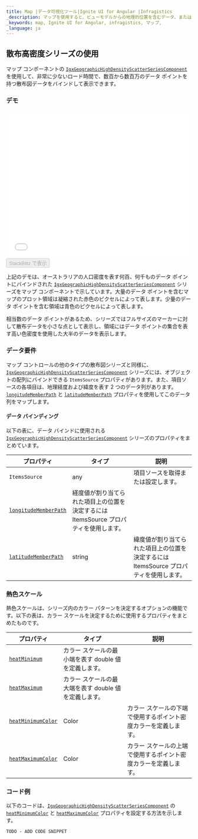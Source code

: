 ```yaml
---
title: Map |データ可視化ツール|Ignite UI for Angular |Infragistics
_description: マップを使用すると、ビューモデルからの地理的位置を含むデータ、またはシェープファイルから地理的画像マップにロードされた地理空間データを表示できます。
_keywords: map, Ignite UI for Angular, infragistics, マップ,
_language: ja
---
```


## 散布高密度シリーズの使用

マップ コンポーネントの [`IgxGeographicHighDensityScatterSeriesComponent`](map_geographic_scatter_density_series.md) を使用して、非常に少ないロード時間で、数百から数百万のデータ ポイントを持つ散布図データをバインドして表示できます。

### デモ

<div class="sample-container loading" style="height: 400px">
    <iframe id="geo-map-type-scatter-density-series-iframe" src='{environment:demosBaseUrl}/maps/geo-map-type-scatter-density-series' width="100%" height="100%" seamless frameBorder="0" onload="onXPlatSampleIframeContentLoaded(this);"></iframe>
</div>
<div>
    <button data-localize="stackblitz" disabled class="stackblitz-btn"   data-iframe-id="geo-map-type-scatter-density-series-iframe" data-demos-base-url="{environment:demosBaseUrl}">StackBlitz で表示
    </button>
</div>

<div class="divider--half"></div>

上記のデモは、オーストラリアの人口密度を表す何百、何千ものデータ ポイントにバインドされた [`IgxGeographicHighDensityScatterSeriesComponent`](map_geographic_scatter_density_series.md) シリーズをマップ コンポーネントで示しています。大量のデータ ポイントを含むマップのプロット領域は凝縮された赤色のピクセルによって表します。少量のデータ ポイントを含む領域は青色のピクセルによって表します。

相当数のデータ ポイントがあるため、シリーズではフルサイズのマーカーに対して散布データを小さな点として表示し、領域にはデータ ポイントの集合を表す高い色密度を使用した大半のデータを表示します。

### データ要件

マップ コントロールの他のタイプの散布図シリーズと同様に、[`IgxGeographicHighDensityScatterSeriesComponent`](map_geographic_scatter_density_series.md) シリーズには、オブジェクトの配列にバインドできる `ItemsSource` プロパティがあります。また、項目ソースの各項目は、地理経度および緯度を表す 2 つのデータ列があります。[`longitudeMemberPath`](map_geographic_scatter_density_series.md) と [`latitudeMemberPath`](map_geographic_scatter_density_series.md) プロパティを使用してこのデータ列をマップします。

#### データ バインディング

以下の表に、データ バインドに使用される [`IgxGeographicHighDensityScatterSeriesComponent`](map_geographic_scatter_density_series.md) シリーズのプロパティをまとめています。

| プロパティ                                                                                                                                    | タイプ                                               | 説明                                                |
| ---------------------------------------------------------------------------------------------------------------------------------------- | ------------------------------------------------- | ------------------------------------------------- |
| `ItemsSource`                                                                                                                            | any                                               | 項目ソースを取得または設定します。                                 |
| [`longitudeMemberPath`](map_geographic_scatter_density_series.md) | 経度値が割り当てられた項目上の位置を決定するには ItemsSource プロパティを使用します。 |                                                   |
| [`latitudeMemberPath`](map_geographic_scatter_density_series.md)   | string                                            | 緯度値が割り当てられた項目上の位置を決定するには ItemsSource プロパティを使用します。 |

### 熱色スケール

熱色スケールは、シリーズ内のカラー パターンを決定するオプションの機能です。以下の表は、カラー スケールを決定するために使用するプロパティをまとめたものです。

| プロパティ                                                                                                                              | タイプ                             | 説明                               |
| ---------------------------------------------------------------------------------------------------------------------------------- | ------------------------------- | -------------------------------- |
| [`heatMinimum`](map_geographic_scatter_density_series.md)           | カラー スケールの最小端を表す double 値を定義します。 |                                  |
| [`heatMaximum`](map_geographic_scatter_density_series.md)           | カラー スケールの最大端を表す double 値を定義します。 |                                  |
| [`heatMinimumColor`](map_geographic_scatter_density_series.md) | Color                           | カラー スケールの下端で使用するポイント密度カラーを定義します。 |
| [`heatMaximumColor`](map_geographic_scatter_density_series.md) | Color                           | カラー スケールの上端で使用するポイント密度カラーを定義します。 |

### コード例

以下のコードは、[`IgxGeographicHighDensityScatterSeriesComponent`](map_geographic_scatter_density_series.md) の [`heatMinimumColor`](map_geographic_scatter_density_series.md) と [`heatMaximumColor`](map_geographic_scatter_density_series.md) プロパティを設定する方法を示します。

<!-- Angular -->

```html
TODO - ADD CODE SNIPPET
```
